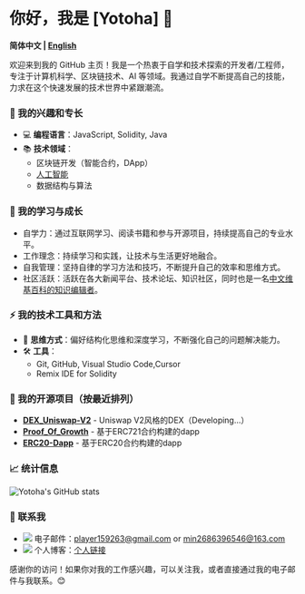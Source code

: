 <!--  old
## Hi there 👋

I am Yotoha.😄

<div align="center">
  <img src="https://github-readme-stats.vercel.app/api?username=Yotoha303&show_icons=true&theme=transparent" /> 
</div>
-->

# 你好，我是 [Yotoha] 👋

**简体中文 | [English](https://github.com/Yotoha0303/Yotoha0303/blob/main/translate/en.md)**

欢迎来到我的 GitHub 主页！我是一个热衷于自学和技术探索的开发者/工程师，专注于计算机科学、区块链技术、AI 等领域。我通过自学不断提高自己的技能，力求在这个快速发展的技术世界中紧跟潮流。

### 🔭 我的兴趣和专长
- 💻 **编程语言**：JavaScript, Solidity, Java
- 📚 **技术领域**：
  - 区块链开发（智能合约，DApp）
  - [人工智能](https://github.com/Yotoha0303/AI_RoleTemplate/blob/main/README.md)
  - 数据结构与算法
 
<!--
- 🚀 **项目经验**：
  - 在 GitHub 上开设了个人仓库，发布了一些自己研究和开发的项目。
-->

### 🌱 我的学习与成长
- 自学力：通过互联网学习、阅读书籍和参与开源项目，持续提高自己的专业水平。
- 工作理念：持续学习和实践，让技术与生活更好地融合。
- 自我管理：坚持自律的学习方法和技巧，不断提升自己的效率和思维方式。
- 社区活跃：活跃在各大新闻平台、技术论坛、知识社区，同时也是一名[中文维基百科的知识编辑者](https://zh.wikipedia.org/wiki/User:Yotoha)。

### ⚡ 我的技术工具和方法
- 🧠 **思维方式**：偏好结构化思维和深度学习，不断强化自己的问题解决能力。
- 🛠 **工具**：
  - Git, GitHub, Visual Studio Code,Cursor
  - Remix IDE for Solidity
 
<!--- ⭐️ **底层思维（思维核心）**：我的底层思维是连贯的，它并不局限于某种思维方式，而是通过借助其他思维方向进行思考和表达。 --->
    

### 📌 我的开源项目（按最近排列）
- **[DEX_Uniswap-V2](https://github.com/Yotoha0303/AMM_Dapp_Project)** - Uniswap V2风格的DEX（Developing...）
- **[Proof_Of_Growth](https://github.com/Yotoha0303/ProofOfGrowth/tree/main)** - 基于ERC721合约构建的dapp
- **[ERC20-Dapp](https://github.com/Yotoha0303/ERC20_Dapp_Project)** - 基于ERC20合约构建的dapp

<!---
- **[Ethereum Sepolia和Holesky的简单跨链交互（经验与总结）](https://github.com/Yotoha0303/ethersTest/blob/main/crossChainERC20/records.md)** - 在跨链交互上的总结和个人心得，解决了幽灵交易和Rpc网络陷阱
--->

### 📈 统计信息
![Yotoha's GitHub stats](https://github-readme-stats.vercel.app/api?username=Yotoha0303&show_icons=true&hide_title=true&count_private=true&hide=prs&theme=transparent)

<!---
![Top Langs](https://github-readme-stats.vercel.app/api/top-langs/?username=Yotoha0303&count_private=true&show_icons=true&theme=transparent)
--->

### 🤝 联系我
- ![](https://img.shields.io/badge/-EA4335?logo=gmail&logoColor=FFFFFF) 电子邮件：[player159263@gmail.com](mailto:player159263@gmail.com) or [min2686396546@163.com](mailto:min2686396546@163.com)
- ![](https://img.shields.io/badge/-00A1D6?logo=bilibili&logoColor=FFFFFF)
 个人博客：[个人链接](https://space.bilibili.com/363242875)


感谢你的访问！如果你对我的工作感兴趣，可以关注我，或者直接通过我的电子邮件与我联系。😊


<!--- content tools
😄 😆 😊 😃 😏 😍 😘 😚 😳 😌 😆 😁 😉 😜 😝 😀 😗 😙 😛 😴 😟 😦 😧 😮 😬 😕 😯 😑 😒 😅 😓 😥 😩 😔 😞 😖 😨 😰 😣 😢 😭 😂 😲 😱 😫 😠 😡 😤 😪 😋 😷 😎 😵 👿 😈 😐 😶 😇 👽 💛

💙 💜 ❤️ 💚 💔 💓 💗 💕 💞 💘 💖 ✨ ⭐️ 🌟 💫 💥 💥 💢 ❗️ ❓ ❕ ❔ 💤 💨 💦 🎶 🎵 🔥 💩 💩 💩 👍 👍 👎 👎 👌 👊 👊 ✊ ✌️ 👋 ✋ ✋ 👐 ☝️ 👇 👈 👉 🙌 🙏 👆 👏 💪 🤘 🖕 🏃 🏃 👫 👪 👬 👭 💃 👯 🙆 🙅 💁

🙋 👰 🙎 🙍 🙇 💑 💆 💇 💅 👦 👧 👩 👨 👶 👵 👴 👱 👲 👳 👷 👮 👼 👸 😺 😸 😻 😽 😼 🙀 😿 😹 😾 👹 👺 🙈 🙉
--->
